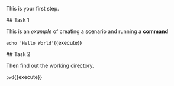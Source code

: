 This is your first step.

## Task 1

This is an _example_ of creating a scenario and running a **command**

`echo 'Hello World'`{{execute}}

## Task 2

Then find out the working directory.

 `pwd`{{execute}}
 
